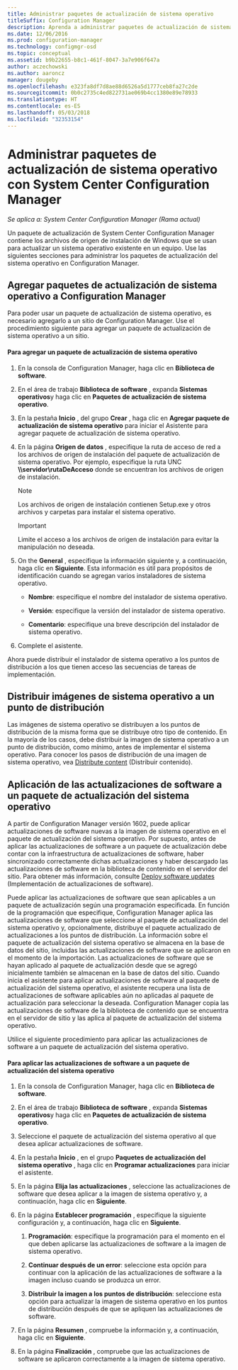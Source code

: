 ```yaml
---
title: Administrar paquetes de actualización de sistema operativo
titleSuffix: Configuration Manager
description: Aprenda a administrar paquetes de actualización de sistema operativo en System Center Configuration Manager.
ms.date: 12/06/2016
ms.prod: configuration-manager
ms.technology: configmgr-osd
ms.topic: conceptual
ms.assetid: b9b22655-b8c1-461f-8047-3a7e906f647a
author: aczechowski
ms.author: aaroncz
manager: dougeby
ms.openlocfilehash: e323fa8df7d8ae88d6526a5d1777ceb8fa27c2de
ms.sourcegitcommit: 0b0c2735c4ed822731ae069b4cc1380e89e78933
ms.translationtype: HT
ms.contentlocale: es-ES
ms.lasthandoff: 05/03/2018
ms.locfileid: "32353154"
---
```

# <a name="manage-operating-system-upgrade-packages-with-system-center-configuration-manager"></a>Administrar paquetes de actualización de sistema operativo con System Center Configuration Manager

*Se aplica a: System Center Configuration Manager (Rama actual)*

Un paquete de actualización de System Center Configuration Manager contiene los archivos de origen de instalación de Windows que se usan para actualizar un sistema operativo existente en un equipo. Use las siguientes secciones para administrar los paquetes de actualización del sistema operativo en Configuration Manager.

##  <a name="BKMK_AddOSUpgradePkgs"></a> Agregar paquetes de actualización de sistema operativo a Configuration Manager  
 Para poder usar un paquete de actualización de sistema operativo, es necesario agregarlo a un sitio de Configuration Manager. Use el procedimiento siguiente para agregar un paquete de actualización de sistema operativo a un sitio.  

#### <a name="to-add-an-operating-system-upgrade-package"></a>Para agregar un paquete de actualización de sistema operativo  

1.  En la consola de Configuration Manager, haga clic en **Biblioteca de software**.  

2.  En el área de trabajo **Biblioteca de software** , expanda **Sistemas operativos**y haga clic en **Paquetes de actualización de sistema operativo**.  

3.  En la pestaña **Inicio** , del grupo **Crear** , haga clic en **Agregar paquete de actualización de sistema operativo** para iniciar el Asistente para agregar paquete de actualización de sistema operativo.  

4.  En la página **Origen de datos** , especifique la ruta de acceso de red a los archivos de origen de instalación del paquete de actualización de sistema operativo. Por ejemplo, especifique la ruta UNC **\\\\servidor\rutaDeAcceso** donde se encuentran los archivos de origen de instalación.  

    > [!NOTE]  
    >  Los archivos de origen de instalación contienen Setup.exe y otros archivos y carpetas para instalar el sistema operativo.  

    > [!IMPORTANT]  
    >  Limite el acceso a los archivos de origen de instalación para evitar la manipulación no deseada.  

5.  On the **General** , especifique la información siguiente y, a continuación, haga clic en **Siguiente**. Esta información es útil para propósitos de identificación cuando se agregan varios instaladores de sistema operativo.  

    -   **Nombre**: especifique el nombre del instalador de sistema operativo.  

    -   **Versión**: especifique la versión del instalador de sistema operativo.  

    -   **Comentario**: especifique una breve descripción del instalador de sistema operativo.  

6.  Complete el asistente.  

 Ahora puede distribuir el instalador de sistema operativo a los puntos de distribución a los que tienen acceso las secuencias de tareas de implementación.  

##  <a name="BKMK_DistributeBootImages"></a> Distribuir imágenes de sistema operativo a un punto de distribución  
 Las imágenes de sistema operativo se distribuyen a los puntos de distribución de la misma forma que se distribuye otro tipo de contenido. En la mayoría de los casos, debe distribuir la imagen de sistema operativo a un punto de distribución, como mínimo, antes de implementar el sistema operativo. Para conocer los pasos de distribución de una imagen de sistema operativo, vea [Distribute content](../../core/servers/deploy/configure/deploy-and-manage-content.md#bkmk_distribute) (Distribuir contenido).  

##  <a name="BKMK_OSUpgradePkgApplyUpdates"></a> Aplicación de las actualizaciones de software a un paquete de actualización del sistema operativo  
 A partir de Configuration Manager versión 1602, puede aplicar actualizaciones de software nuevas a la imagen de sistema operativo en el paquete de actualización del sistema operativo. Por supuesto, antes de aplicar las actualizaciones de software a un paquete de actualización debe contar con la infraestructura de actualizaciones de software, haber sincronizado correctamente dichas actualizaciones y haber descargado las actualizaciones de software en la biblioteca de contenido en el servidor del sitio. Para obtener más información, consulte [Deploy software updates](../../sum/deploy-use/deploy-software-updates.md) (Implementación de actualizaciones de software).  

 Puede aplicar las actualizaciones de software que sean aplicables a un paquete de actualización según una programación especificada. En función de la programación que especifique, Configuration Manager aplica las actualizaciones de software que seleccione al paquete de actualización del sistema operativo y, opcionalmente, distribuye el paquete actualizado de actualizaciones a los puntos de distribución. La información sobre el paquete de actualización del sistema operativo se almacena en la base de datos del sitio, incluidas las actualizaciones de software que se aplicaron en el momento de la importación. Las actualizaciones de software que se hayan aplicado al paquete de actualización desde que se agregó inicialmente también se almacenan en la base de datos del sitio. Cuando inicia el asistente para aplicar actualizaciones de software al paquete de actualización del sistema operativo, el asistente recupera una lista de actualizaciones de software aplicables aún no aplicadas al paquete de actualización para seleccionar la deseada. Configuration Manager copia las actualizaciones de software de la biblioteca de contenido que se encuentra en el servidor de sitio y las aplica al paquete de actualización del sistema operativo.  

 Utilice el siguiente procedimiento para aplicar las actualizaciones de software a un paquete de actualización del sistema operativo.  

#### <a name="to-apply-software-updates-to-an-operating-system-upgrade-package"></a>Para aplicar las actualizaciones de software a un paquete de actualización del sistema operativo  

1.  En la consola de Configuration Manager, haga clic en **Biblioteca de software**.  

2.  En el área de trabajo **Biblioteca de software** , expanda **Sistemas operativos**y haga clic en **Paquetes de actualización de sistema operativo**.  

3.  Seleccione el paquete de actualización del sistema operativo al que desea aplicar actualizaciones de software.  

4.  En la pestaña **Inicio** , en el grupo **Paquetes de actualización del sistema operativo** , haga clic en **Programar actualizaciones** para iniciar el asistente.  

5.  En la página **Elija las actualizaciones** , seleccione las actualizaciones de software que desea aplicar a la imagen de sistema operativo y, a continuación, haga clic en **Siguiente**.  

6.  En la página **Establecer programación** , especifique la siguiente configuración y, a continuación, haga clic en **Siguiente**.  

    1.  **Programación**: especifique la programación para el momento en el que deben aplicarse las actualizaciones de software a la imagen de sistema operativo.  

    2.  **Continuar después de un error**: seleccione esta opción para continuar con la aplicación de las actualizaciones de software a la imagen incluso cuando se produzca un error.  

    3.  **Distribuir la imagen a los puntos de distribución**: seleccione esta opción para actualizar la imagen de sistema operativo en los puntos de distribución después de que se apliquen las actualizaciones de software.  

7.  En la página **Resumen** , compruebe la información y, a continuación, haga clic en **Siguiente**.  

8.  En la página **Finalización** , compruebe que las actualizaciones de software se aplicaron correctamente a la imagen de sistema operativo.  
